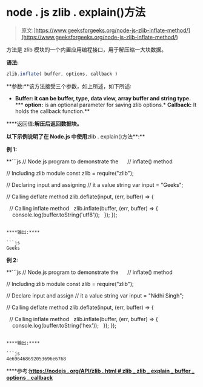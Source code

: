 # node . js zlib . explain()方法

> 原文:[https://www.geeksforgeeks.org/node-js-zlib-inflate-method/](https://www.geeksforgeeks.org/node-js-zlib-inflate-method/)

方法是 zlib 模块的一个内置应用编程接口，用于解压缩一大块数据。

**语法:**

```js
zlib.inflate( buffer, options, callback )
```

**参数:**该方法接受三个参数，如上所述，如下所述:

*   **Buffer: it can be buffer, type, data view, array buffer and string type.**
***   **option:** is an optional parameter for saving zlib options.*   **Callback:** It holds the callback function.**

****返回值:**解压后返回数据块。**

**以下示例说明了在 Node.js 中使用**zlib . explain()方法**:**

****例 1:****

 **```js
// Node.js program to demonstrate the     
// inflate() method

// Including zlib module
const zlib = require("zlib");

// Declaring input and assigning
// it a value string
var input = "Geeks";

// Calling deflate method
zlib.deflate(input, (err, buffer) => {

  // Calling inflate method
  zlib.inflate(buffer, (err, buffer) => {
    console.log(buffer.toString('utf8'));
  });
});
```** 

****输出:****

```js
Geeks 
```

****例 2:****

 **```js
// Node.js program to demonstrate the     
// inflate() method

// Including zlib module
const zlib = require("zlib");

// Declare input and assign
// it a value string
var input = "Nidhi Singh";

// Calling deflate method
zlib.deflate(input, (err, buffer) => {

  // Calling inflate method
  zlib.inflate(buffer, (err, buffer) => {
    console.log(buffer.toString('hex'));
  });
});
```** 

****输出:****

```js
4e696468692053696e6768 
```

****参考:**[https://nodejs . org/API/zlib . html # zlib _ zlib _ explain _ buffer _ options _ callback](https://nodejs.org/api/zlib.html#zlib_zlib_inflate_buffer_options_callback)**